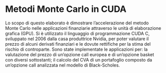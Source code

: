 # Metodi Monte Carlo in CUDA

Lo scopo di questo elaborato è dimostrare l’accelerazione del metodo Monte Carlo
nelle applicazioni finanziarie attraverso le unità di elaborazione grafica (GPU). Si è
utilizzato il linguaggio di programmazione CUDA C, sviluppato nel 2006 dalla casa
produttrice Nvidia, per poter valutare il prezzo di alcuni derivati finanziari e le
dovute rettifiche per la stima del rischio di controparte. Sono state implementate le
applicazioni per: la valutazione del prezzo di un’opzione call europea e di un’opzione
basket con diversi sottostanti; il calcolo del CVA di un portafoglio composto
da un’opzione call analizzata nel modello di Black-Scholes.

